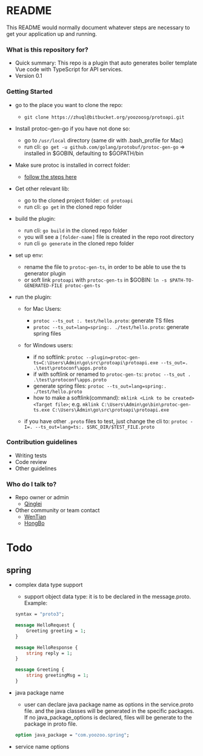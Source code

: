 # README #

This README would normally document whatever steps are necessary to get your application up and running.

### What is this repository for? ###

* Quick summary: This repo is a plugin that auto generates boiler template Vue code with TypeScript for API services.
* Version 0.1

### Getting Started ###

* go to the place you want to clone the repo:
    * `git clone https://zhuql@bitbucket.org/yoozoosg/protoapi.git`

* Install protoc-gen-go if you have not done so:
    * go to `/usr/local` directory (same dir with .bash_profile for Mac)
    * run cli: `go get -u github.com/golang/protobuf/protoc-gen-go` => installed in $GOBIN, defaulting to $GOPATH/bin

* Make sure protoc is installed in correct folder:
    * [follow the steps here](http://google.github.io/proto-lens/installing-protoc.html)

* Get other relevant lib:
    * go to the cloned project folder: `cd protoapi`
    * run cli: `go get` in the cloned repo folder

* build the plugin:
    * run cli: `go build` in the cloned repo folder
    * you will see a `[folder-name]` file is created in the repo root directory
    * run cli  `go generate` in the cloned repo folder

* set up env:
    * rename the file to `protoc-gen-ts`, in order to be able to use the ts generator plugin
    * or soft link `protoapi` with `protoc-gen-ts` in $GOBIN: `ln -s $PATH-TO-GENERATED-FILE protoc-gen-ts`

* run the plugin:

    * for Mac Users:
        * `protoc --ts_out :. test/hello.proto`:  generate TS files
        * `protoc --ts_out=lang=spring:. ./test/hello.proto`: generate spring files

    * for Windows users:
        * if no softlink: `protoc --plugin=protoc-gen-ts=C:\Users\Admin\go\src\protoapi\protoapi.exe --ts_out=. .\test\protoconf\apps.proto`
        * if with softlink or renamed to `protoc-gen-ts`: `protoc --ts_out . .\test\protoconf\apps.proto`
        * generate spring files: `protoc --ts_out=lang=spring:. ./test/hello.proto`
        * how to make a softlink(command): `mklink <Link to be created> <Target file>`; e.g. `mklink C:\Users\Admin\go\bin\protoc-gen-ts.exe C:\Users\Admin\go\src\protoapi\protoapi.exe`

    * if you have other `.proto` files to test, just change the cli to: `protoc -I=. --ts_out=lang=ts:. $SRC_DIR/$TEST_FILE.proto`

### Contribution guidelines ###

* Writing tests
* Code review
* Other guidelines

### Who do I talk to? ###

* Repo owner or admin
    - [Qinglei](ZHUQL@YOOZOO.COM)
* Other community or team contact
    - [WenTian](WengW@yoozoo.com)
    - [HongBo](WuHongbo@yoozoo.com)

# Todo

## spring ##

* complex data type support
  * support object data type: it is to be declared in the message.proto. Example:

  ```protobuf
  syntax = "proto3";

  message HelloRequest {
      Greeting greeting = 1;
  }

  message HelloResponse {
      string reply = 1;
  }

  message Greeting {
      string greetingMsg = 1;
  }
  ```

* java package name
  * user can declare java package name as options in the service.proto file. and the java classes will be generated in the specific packages. If no java_package_options is declared, files will be generate to the package in proto file.

  ```protobuf
  option java_package = "com.yoozoo.spring";
  ```

* service name options
